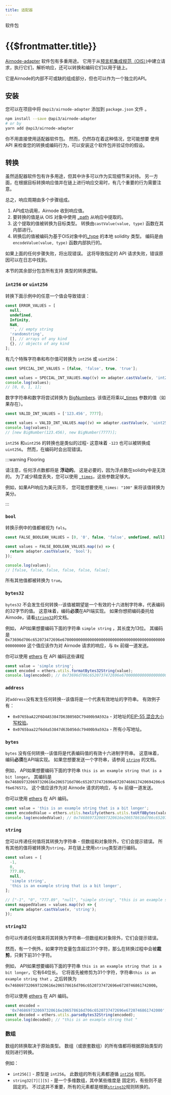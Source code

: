 ```yaml
---
title: 适配器
---
```


<TitleSpan>软件包</TitleSpan>

# {{$frontmatter.title}}

<VersionWarning/>

<TocHeader /> <TOC class="table-of-contents" :include-level="[2,4]" />

[Airnode-adapter](https://github.com/api3dao/airnode/tree/v0.5/packages/airnode-adapter) 软件包有多重用途。 它用于从[预言机集成规范（OIS）)](/ois/v1.0.0/)中建立请求，执行它们，解析响应，还可以转换和编码它们以用于链上。

它是Airnode的内部不可或缺的组成部分，但也可以作为一个独立的API。

## 安装

您可以在项目中将 `@api3/airnode-adapter` 添加到 `package.json` 文件 。

```sh
npm install --save @api3/airnode-adapter
# or by
yarn add @api3/airnode-adapter
```

你不用直接使用适配器软件包。 然而，仍然存在着这种情况，您可能想要 使用 API 来检查您的转换或编码行为，可以安装这个软件包并验证你的假设。

## 转换

虽然适配器软件包有许多用途，但其中许多可以作为实现细节来对待。 另一方面，在根据目标转换响应值并在链上进行响应交易时，有几个重要的行为需要注意。

总之，响应周期由多个步骤组成。

1. API成功调用，Airnode 收到响应值。
2. 要转换的值是从 OIS 对象中使用 [\_path](/ois/v1.0.0/reserved-parameters.md#path) 从响应中提取的。
3. 这个提取的值被转换为目标类型。 转换由`castValue(value, type)` 函数在其内部进行。
4. 转换后的值被编码为基于OIS对象中的[\_type](/ois/v1.0.0/reserved-parameters.md#type) 的本地 solidity 类型。 编码是由`encodeValue(value, type)` 函数内部执行的。

<!-- TODO: Create a page about how to read Airnode logs (probably the troubleshooting guide) and link it-->

如果上面的任何步骤失败，将出现错误。 这将导致指定的 API 请求失败，错误原因可以在日志中找到。

本节的其余部分包含所有支持 类型的转换逻辑。

### `int256` or `uint256`

转换下面示例中的任意一个值会导致错误：

```ts
const ERROR_VALUES = [
  null,
  undefined,
  Infinity,
  NaN,
  '', // empty string
  'randomstring',
  [], // arrays of any kind
  {}, // objects of any kind
];
```

有几个特殊字符串和布尔值可转换为 `int256` 或 `uint256`：

```ts
const SPECIAL_INT_VALUES = [false, 'false', true, 'true'];

const values = SPECIAL_INT_VALUES.map((v) => adapter.castValue(v, 'int256'));
console.log(values);
// [0, 0, 1, 1];
```

数字字符串和数字将尝试转换为 [BigNumbers](https://mikemcl.github.io/bignumber.js/). 该值还将乘以[\_times](/ois/v1.0.0/reserved-parameters.md#times) 参数的值（如果存在）。

```ts
const VALID_INT_VALUES = ['123.456', 7777];

const values = VALID_INT_VALUES.map((v) => adapter.castValue(v, 'uint256'));
console.log(values);
// [new BigNumber(123.456), new BigNumber(7777)];
```

`int256` 和`uint256` 的转换也是类似的过程- 这意味着 `-123` 也可以被转换成`uint256`。 然而，在编码时会出现错误。

:::warning Flooring

请注意，任何浮点数都将是 **浮动的**。 这是必要的，因为浮点数在solidity中是无效的。 为了减少精度丢失，您可以使用 [`_times`](/ois/v1.0.0/reserved-parameters.md#times)，这些参数足够大。

例如，如果API响应为美元货币， 您可能想要使用`_times: "100"` 来将该值转换为美分。

:::

### `bool`

转换示例中的值都被视为 `fals`。

```ts
const FALSE_BOOLEAN_VALUES = [0, '0', false, 'false', undefined, null];

const values = FALSE_BOOLEAN_VALUES.map((v) => {
  return adapter.castValue(v, 'bool');
});

console.log(values);
// [false, false, false, false, false, false];
```

所有其他值都被转换为 `true`。

### `bytes32`

`bytes32` 不会发生任何转换--该值被期望是一个有效的十六进制字符串，代表编码的32字节的值。 这意味着，编码**必须**在API端实现。 如果你想把编码委托给Airnode，请看[`string32`](adapter.md#string32-encoded-to-bytes32-on-chain)的文档。

例如， API如果想要编码下面的字符串 `simple string` ，其长度为13位。 其编码是
<code style="overflow-wrap: break-word;">0x73696d706c652073472696e670000000000000000000000000000000000000000000000000000</code>
这个值应该作为对 Airnode 请求的响应，与 `0x` 前缀一道发送。

你可以使用 [ethers](https://docs.ethers.io/v5/) 在 API 编码这些课程

```js
const value = 'simple string';
const encoded = ethers.utils.formatBytes32String(value);
console.log(encoded); // 0x73696d706c6520737472696e6700000000000000000000000000000000000000
```

### `address`

对`address`没有发生任何转换--该值将是一个代表有效地址的字符串。 有效例子有：

- <code style="overflow-wrap: break-word;">0x0765baA22F6D4A53847D63B056DC79400b9A592a</code> - 对地址的[EIP-55 混合大小写校验](https://github.com/ethereum/EIPs/blob/master/EIPS/eip-55.md)。
- <code style="overflow-wrap: break-word;">0x0765baa22f6d4a53847d63b056dc79400b9a592a</code> - 所有小写地址。

### `bytes`

`bytes` 没有任何转换--该值将是代表编码值的有效十六进制字符串。 这意味着，编码**必须**在API端实现。 如果您想要发送一个字符串，请参阅 [`string`](adapter.md#string) 的文档。

例如， API如果想要编码下面的字符串 `this is an example string that is a bit longer`。 其编码是
<code style="overflow-wrap: break-word;">0x7468697320697320616e2065716d706c6520737472696e67207468617420694206c6f6e676572</code>。 这个值应该作为对 Airnode 请求的响应，与 `0x` 前缀一道发送。

你可以使用 [ethers](https://docs.ethers.io/v5/) 在 API 编码。

```js
const value = 'this is an example string that is a bit longer';
const encodedValue = ethers.utils.hexlify(ethers.utils.toUtf8Bytes(value));
console.log(encodedValue); // 0x7468697320697320616e206578616d706c6520737472696e672074686174206973206120626974206c6f6e676572
```

### `string`

您可以传递任何值将其转换为字符串 - 但数组和对象除外，它们会提示错误。 所有其他的值将被转换为`string`，并在链上使用`string`类型进行编码。

```js
const values = [
  -1,
  0,
  777.89,
  null,
  'simple string',
  'this is an example string that is a bit longer',
];

// ["-1", "0", "777.89", "null", "simple string", "this is an example string that is a bit longer"]
const mappedValues = values.map((v) => {
  return adapter.castValue(v, 'string');
});
```

### `string32`

你可以传递任何值来将其转换为字符串--但数组和对象除外，它们会提示错误。

然而，有一个例外，如果字符变量包含超过31个字符，那么在转换过程中会被**裁剪**，只剩下前31个字符。

例如， API如果想要编码下面的字符串 `this is an example string that is a bit longer`，它有64位长。 它将首先被修剪为31个字符，字符串`this is an example string that` ，之后转换为<code style="overflow-wrap: break-word;">0x7468697320697320616e206578616d706c6520737472696e6720746861742000</code>。

你可以使用 [ethers](https://docs.ethers.io/v5/) 在 API 编码。

```js
const encoded =
  '0x7468697320697320616e206578616d706c6520737472696e6720746861742000';
const decoded = ethers.utils.parseBytes32String(encoded);
console.log(decoded); // "this is an example string that "
```

### 数组

数组的转换取决于原始类型。 数组（或嵌套数组）的所有值都将根据原始类型的规则进行转换。

例如：

- `int256[]` - 原型是 `int256`。 此数组的所有元素都遵循 [`int256`](adapter.md#int256-or-uint256) 规则。
- `string32[7][][5]` - 是一个多维数组，其中某些维度是 固定的，有些则不是固定的。 不过这并不重要，所有的元素都是根据[`string32`](adapter.md#string32-encoded-to-bytes32-on-chain)规则转换的。
